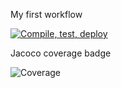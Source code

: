My first workflow

<!-- Click on the workflow, click on "..." and click "create status badge" and copy the url -->

[![Compile, test, deploy](https://github.com/denalse/paf2.giphy/actions/workflows/main.yaml/badge.svg?branch=master)](https://github.com/denalse/paf2.giphy/actions/workflows/main.yaml)

Jacoco coverage badge

<!-- Go to the space name, coverage>paf2.giphy>jacoco.svg>copy url -->
<!-- ![Coverage](.github/badges/jacoco.svg) -->
![Coverage](https://insanity.sgp1.digitaloceanspaces.com/coverage/paf2.giphy/jacoco.svg)
